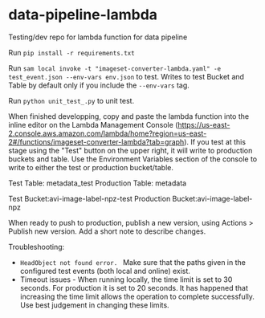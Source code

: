 # data-pipeline-lambda
Testing/dev repo for lambda function for data pipeline

Run `pip install -r requirements.txt`

Run `sam local invoke -t "imageset-converter-lambda.yaml" -e test_event.json --env-vars env.json` to test.
Writes to test Bucket and Table by default only if you include the `--env-vars` tag. 

Run `python unit_test_.py` to unit test. 

When finished developping, copy and paste the lambda function into the inline editor on the Lambda Management Console (https://us-east-2.console.aws.amazon.com/lambda/home?region=us-east-2#/functions/imageset-converter-lambda?tab=graph). If you test at this stage using the "Test" button on the upper right, it will write to production buckets and table. Use the Environment Variables section of the console to write to either the test or production bucket/table. 

Test Table: metadata_test
Production Table: metadata

Test Bucket:avi-image-label-npz-test
Production Bucket:avi-image-label-npz

When ready to push to production, publish a new version, using Actions > Publish new version. Add a short note to describe changes. 

Troubleshooting:
- `HeadObject not found error. ` Make sure that the paths given in the configured test events (both local and online) exist. 
- Timeout issues - When running locally, the time limit is set to 30 seconds. For production it is set to 20 seconds. It has happened that increasing the time limit allows the operation to complete successfully. Use best judgement in changing these limits. 
